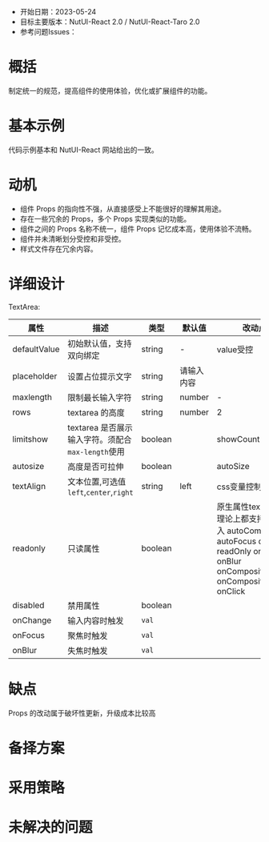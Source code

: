 - 开始日期：2023-05-24
- 目标主要版本：NutUI-React 2.0 / NutUI-React-Taro 2.0
- 参考问题Issues：

# 概括

制定统一的规范，提高组件的使用体验，优化或扩展组件的功能。


# 基本示例

代码示例基本和 NutUI-React 网站给出的一致。


# 动机

- 组件 Props 的指向性不强，从直接感受上不能很好的理解其用途。
- 存在一些冗余的 Props，多个 Props 实现类似的功能。
- 组件之间的 Props 名称不统一，组件 Props 记忆成本高，使用体验不流畅。
- 组件并未清晰划分受控和非受控。
- 样式文件存在冗余内容。


# 详细设计


TextArea:

| 属性 | 描述 | 类型 | 默认值 | 改动点 |
| --- | --- | --- | --- | --- |
| defaultValue | 初始默认值，支持双向绑定 | string | - | value受控 |
| placeholder | 设置占位提示文字 | string | 请输入内容 |  |
| maxlength | 限制最长输入字符 | string | number | - | maxLength |
| rows | textarea 的高度 | string | number | 2 | 可以理解为行数 |
| limitshow | textarea 是否展示输入字符。须配合`max-length`使用 | boolean |  | showCount |
| autosize | 高度是否可拉伸 | boolean |  | autoSize |
| textAlign | 文本位置,可选值`left`,`center`,`right` | string | left | css变量控制 |
| readonly | 只读属性 | boolean |  | 原生属性textarea：理论上都支持用户传入   autoComplete autoFocus disabled readOnly onFocus   onBlur onCompositionStart onCompositionEnd onClick |
| disabled | 禁用属性 | boolean |  |  |
| onChange | 输入内容时触发 | `val` |  |  |
| onFocus | 聚焦时触发 | `val` |  |  |
| onBlur | 失焦时触发 | `val` |  |  |


# 缺点

Props 的改动属于破坏性更新，升级成本比较高

# 备择方案


# 采用策略


# 未解决的问题


